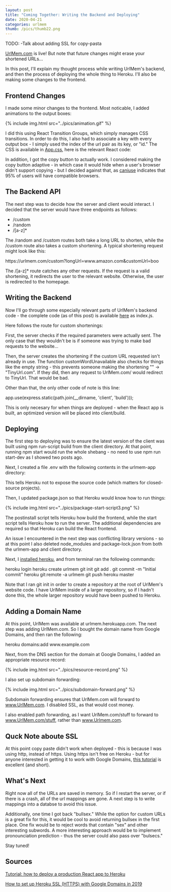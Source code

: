 ```yaml
---
layout: post
title: "Coming Together: Writing the Backend and Deploying"
date: 2020-04-21
categories: urlmem
thumb: /pics/thumb22.png
---
```


TODO:
-Talk about adding SSL for copy-pasta

<a href="https://UrlMem.com">UrlMem.com</a> is live! But note that future
changes might erase your shortened URLs...

In this post, I'll explain my thought process while writing UrlMem's backend,
and then the process of deploying the whole thing to Heroku. I'll also be making
some changes to the frontend.

## Frontend Changes
I made some minor changes to the frontend. Most noticable, I added animations to
the output boxes:

{% include img.html src="../pics/animation.gif" %}

I did this using React Transition Groups, which simply manages CSS transitions.
In order to do this, I also had to associate a key with every output box - I
simply used the index of the url pair as its key, or "id." The CSS is available
in
<a href="https://github.com/J3698/urlmem/blob/master/urlmem-app/client/src/App.css">App.css</a>,
here is the relevant React code:

<script src="https://gist.github.com/J3698/237dfe6912fff94575d75d3ba8706005.js">
</script>

In addition, I got the copy button to actually work. I considered making
the copy button adaptive - in which case it would hide when a user's browser
didn't support copying - but I decided against that, as
<a href="https://caniuse.com/#search=clipboard">caniuse</a> indicates that 95%
of users will have compatible browsers.

## The Backend API

The next step was to decide how the server and client would interact. I decided
that the server would have three endpoints as follows:

* <span class="code">/custom</span>
* <span class="code">/random</span>
* <span class="code">/[a-z]&#42;</span>

The <span class="code">/random</span> and
<span class="code">/custom</span> routes both take a long URL to shorten, while
the <span class="code">/custom</span> route also takes a custom shortening. A
typical shortening request might look like this:

<div class="code">https://urlmem.com/custom?longUrl=www.amazon.com&customUrl=boo
</div>

The <span class="code">/[a-z]&#42;</span> route catches any other requests. If
the request is a valid shortening, it redirects the user to the relevant
website. Otherwise, the user is redirected to the homepage.

## Writing the Backend

Now I'll go through some especially relevant parts of UrlMem's backend code -
the complete code (as of this post) is available
[here](https://github.com/J3698/urlmem/tree/no-db-deploy) as index.js.

Here follows the route for custom shortenings:

<script src="https://gist.github.com/J3698/31fdf73ef0f189382b5fae6fabf9944e.js">
</script>

First, the server checks if the required parameters were actually sent. The only
case that they wouldn't be is if someone was trying to make bad requests to the
website...

Then, the server creates the shortening if the custom URL requested isn't
already in use. The function <span class="code">customWordUnavailable</span>
also checks for things like the empty string - this prevents someone making the
shortening <span class="code">"" -> "TinyUrl.com"</span>. If they did, then any
request to UrlMem.com/ would redirect to TinyUrl. That would be bad.

Other than that, the only other code of note is this line:

<div class="code"
>app.use(express.static(path.join(__dirname, 'client', 'build')));
</div><!--__-->

This is only necesary for when things are deployed - when the React app is
built, an optimized version will be placed into
<span class="code">client/build</span>.

## Deploying

The first step to deploying was to ensure the latest version of the client was
built using <span class="code">npm run-script build</span> from the client
directory. At that point, running <span class="code">npm start</span> would run
the whole shebang - no need to use <span class="code">npm run start-dev</span>
as I showed two posts ago.

Next, I created a file <span class="code">.env</span> with the following
contents in the urlmem-app directory:

<script src="https://gist.github.com/J3698/145c1da416d42c74383c0764908b6b51.js">
</script>

This tells Heroku not to expose the source code (which matters for closed-source
projects).

Then, I updated package.json so that Heroku would know how to run things:

{% include img.html src="../pics/package-start-script3.png" %}

The postinstall script tells Heroku how build the frontend, while the start
script tells Heroku how to run the server. The additional dependencies are
required so that Heroku can build the React frontend.

An issue I encountered in the next step was conflicting library versions - so
at this point I also deleted <span class="code">node_modules</span> and
<span class="code">package-lock.json</span> from both the
<span class="code">urlmem-app</span> and <span class="code">client</span>
directory.

Next, I [installed heroku](https://devcenter.heroku.com/articles/heroku-cli),
and from terminal ran the following commands:

<div class="code">heroku login
heroku create urlmem
git init
git add .
git commit -m "Initial commit"
heroku git:remote -a urlmem
git push heroku master
</div>

Note that I ran <span class="code">git init</span> in order to create a
repository at the root of UrlMem's website code. I have UrlMem inside of a
larger repository, so if I hadn't done this, the whole larger repository would
have been pushed to Heroku.

## Adding a Domain Name

At this point, UrlMem was available at urlmem.herokuapp.com. The next step was
adding UrlMem.com. So I bought the domain name from Google Domains, and then ran
the following:

<div class="code">heroku domains:add www.example.com</div>

Next, from the DNS section for the domain at Google Domains, I added an
appropriate resource record:

{% include img.html src="../pics/resource-record.png" %}

I also set up subdomain forwarding:

{% include img.html src="../pics/subdomain-forward.png" %}

Subdomain forwarding ensures that UrlMem.com will forward to www.UrlMem.com. I
disabled SSL, as that would cost money.

I also enabled path forwarding, as I want UrlMem.com/stuff to forward to
www.UrlMem.com/stuff, rather than www.Urlmem.com.

## Quck Note aboute SSL

At this point copy paste didn't work when deployed - this is because I was
using http, instead of https. Using https isn't free on Heroku - but for
anyone interested in getting it to work with Google Domains,
[this tutorial](https://nikodunk.com/heroku-ssl-google-domains-2019/) is
excellent (and short).

## What's Next

Right now all of the URLs are saved in memory. So if I restart the server, or if
there is a crash, all of the url mappings are gone. A next step is to write
mappings into a databse to avoid this issue.

Additionally, one time I got back "bullsex." While the option for custom URLs is
a great fix for this, it would be cool to avoid returning bullsex in the first
place. One fix would be to reject words that contain "sex" and other interesting
subwords. A more interesting approach would be to implement pronounciation
prediction - thus the server could also pass over "bulsecs."

Stay tuned!

## Sources

[Tutorial: how to deploy a production React app to Heroku](https://medium.com/jeremy-gottfrieds-tech-blog/tutorial-how-to-deploy-a-production-react-app-to-heroku-c4831dfcfa08)

[How to set up Heroku SSL (HTTPS) with Google Domains in 2019
](https://nikodunk.com/heroku-ssl-google-domains-2019/)
